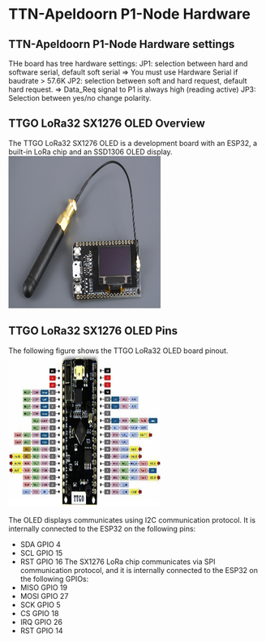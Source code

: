 # TTN-Apeldoorn P1-Node Hardware

## TTN-Apeldoorn P1-Node Hardware settings
THe board has tree hardware settings:
JP1: selection between hard and software serial, default soft serial
=> You must use Hardware Serial if baudrate > 57.6K
JP2: selection between soft and hard request, default hard request.
=> Data_Req signal to P1 is always high (reading active)
JP3: Selection between yes/no change polarity.

## TTGO LoRa32 SX1276 OLED Overview
The TTGO LoRa32 SX1276 OLED is a development board with an ESP32, a built-in LoRa chip and an SSD1306 OLED display.
<img src="TTGO-LoRa-ESP32-Dev-Board.jpg" alt="TTGO" style="width:300px;height:300px;">

## TTGO LoRa32 SX1276 OLED Pins
The following figure shows the TTGO LoRa32 OLED board pinout.
<img src="TTGO-LoRa-Board-Pinout.jpg" alt="TTGO Pins" style="width:300px;height:300px;">

The OLED displays communicates using I2C communication protocol. It is internally connected to the ESP32 on the following pins:
* SDA	GPIO 4
* SCL	GPIO 15
* RST	GPIO 16
The SX1276 LoRa chip communicates via SPI communication protocol, and it is internally connected to the ESP32 on the following GPIOs:
* MISO	GPIO 19
* MOSI	GPIO 27
* SCK	GPIO 5
* CS	GPIO 18
* IRQ	GPIO 26
* RST	GPIO 14